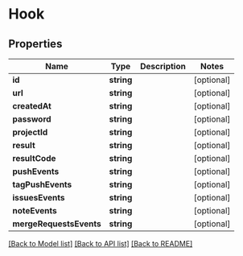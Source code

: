 # Hook

## Properties

Name | Type | Description | Notes
------------ | ------------- | ------------- | -------------
**id** | **string** |  | [optional] 
**url** | **string** |  | [optional] 
**createdAt** | **string** |  | [optional] 
**password** | **string** |  | [optional] 
**projectId** | **string** |  | [optional] 
**result** | **string** |  | [optional] 
**resultCode** | **string** |  | [optional] 
**pushEvents** | **string** |  | [optional] 
**tagPushEvents** | **string** |  | [optional] 
**issuesEvents** | **string** |  | [optional] 
**noteEvents** | **string** |  | [optional] 
**mergeRequestsEvents** | **string** |  | [optional] 

[[Back to Model list]](../../README.md#documentation-for-models) [[Back to API list]](../../README.md#documentation-for-api-endpoints) [[Back to README]](../../README.md)


